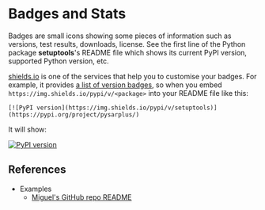 # Badges and Stats #

Badges are small icons showing some pieces of information such as
versions, test results, downloads, license.  See the first line of the
Python package **setuptools**'s README file which shows its current
PyPI version, supported Python version, etc.

[shields.io](https://shields.io) is one of the services that help you
to customise your badges.  For example, it provides [a list of version
badges](https://shields.io/category/version), so when you embed
`https://img.shields.io/pypi/v/<package>` into your README file like
this:

```
[![PyPI version](https://img.shields.io/pypi/v/setuptools)](https://pypi.org/project/pysarplus/)
```

It will show:

[![PyPI version](https://img.shields.io/pypi/v/setuptools)](https://pypi.org/project/pysarplus/)


## References ##

* Examples
    + [Miguel's GitHub repo README](https://github.com/miguelgfierro/miguelgfierro)
